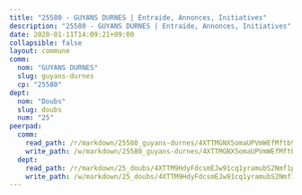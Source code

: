 ```yaml
---
title: "25580 - GUYANS DURNES | Entraide, Annonces, Initiatives"
description: "25580 - GUYANS DURNES | Entraide, Annonces, Initiatives"
date: 2020-01-11T14:09:21+09:00
collapsible: false
layout: commune
comm:
  nom: "GUYANS DURNES"
  slug: guyans-durnes
  cp: "25580"
dept:
  nom: "Doubs"
  slug: doubs
  num: "25"
peerpad:
  comm:
    read_path: /r/markdown/25580_guyans-durnes/4XTTMGNX5omaUPVmWEfMftb9daxUguE6eU17cWZZBcS2TV7UZ
    write_path: /w/markdown/25580_guyans-durnes/4XTTMGNX5omaUPVmWEfMftb9daxUguE6eU17cWZZBcS2TV7UZ-K3TgUSWoPMG5a4kVFuDGxokoT2R81QLHqKQiv2LUxFffFupX1QVdUVdjh36EiEax6hVwHXmBFc8ea5cpthp6cocyKPGPQzEVT3kCggTwxMHLQ77AXysRpQkUrvn176uiRDTpAPbK
  dept:
    read_path: /r/markdown/25_doubs/4XTTM9HdyFdcsmEJw91cq1yramubS2Nmf1ps2s84xcMxY74Zv
    write_path: /w/markdown/25_doubs/4XTTM9HdyFdcsmEJw91cq1yramubS2Nmf1ps2s84xcMxY74Zv-K3TgURza6A4QY75MscA2g52nUX9tjMQaHW9mgBSgyRKNNp3M6gkaXA9iDDtpbSx22mTSZbQLYS1izbwsznz8e9u5BERCmGKxZ379xV2nAaDe1bGyxrjytc7G1EcbGtknRFYQ1Lxp
---
```


